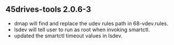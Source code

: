 ## 45drives-tools 2.0.6-3

* dmap will find and replace the udev rules path in 68-vdev.rules.
* lsdev will tell user to run as root when invoking smartctl.
* updated the smartctl timeout values in lsdev.